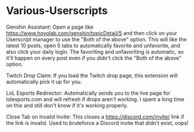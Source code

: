 # Various-Userscripts

Genshin Assistant: Open a page like https://www.hoyolab.com/genshin/topicDetail/5 and then click on your Userscript manager to use the "Both of the above" option. This will like the latest 10 posts, open 5 tabs to automatically favorite and unfavorite, and also click your daily login. The favoriting and unfavoriting is automatic, so it'll happen on every post even if you didn't click the "Both of the above" option.

Twitch Drop Claim: If you load the Twitch drop page, this extension will automatically pick it up for you.

LoL Esports Redirector: Automatically sends you to the live page for lolesports.com and will refresh if drops aren't working. I spent a long time on this and still don't know if it's working properly.

Close Tab on Invalid Invite: This closes a https://discord.com/invite/ link if the link is invalid. Used to bruteforce a Discord invite that didn't exist, oops!

